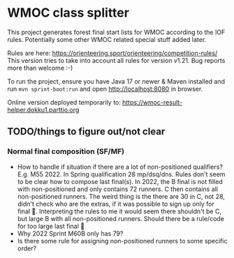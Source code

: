 # WMOC class splitter

This project generates forest final start lists for WMOC according to the IOF rules. Potentially some other WMOC related special stuff added later.

Rules are here: https://orienteering.sport/orienteering/competition-rules/
This version tries to take into account all rules for version v1.21. Bug reports more than welcome :-)

To run the project, ensure you have Java 17 or newer & Maven installed and run `mvn sprint-boot:run` and open [http://localhost:8080](http://localhost:8080) in browser.

Online version deployed temporarily to: https://wmoc-result-helper.dokku1.parttio.org


## TODO/things to figure out/not clear

### Normal final composition (SF/MF)

 * How to handle if situation if there are a lot of non-positioned qualifiers? E.g. M55 2022. In Spring qualification 28 mp/dsq/dns. Rules don't seem to be clear how to compose last final(s). In 2022, the B final is not filled with non-positioned and only contains 72 runners. C then contains all non-positioned runners. The weird thing is the there are 30 in C, not 28, didn't check who are the extras, if it was possible to sign up only for final 🤷‍. Interpreting the rules to me it would seem there shouldn't be C, but large B with all non-positioned runners. Should there be a rule/code for too large last final 🤔
 * Why 2022 Sprint M60B only has 79?
 * Is there some rule for assigning non-positioned runners to some specific order? 


